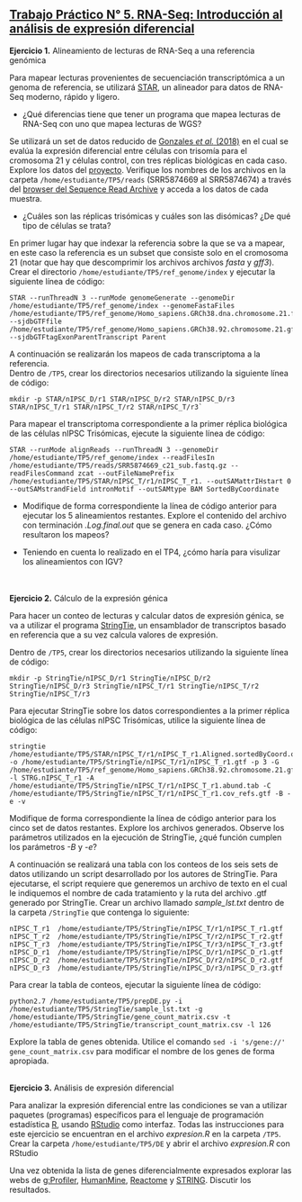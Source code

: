 ## [Trabajo Práctico N° 5. RNA-Seq: Introducción al análisis de expresión diferencial](https://docs.google.com/presentation/d/1gRdamhUnbwNt5dH0sQ93gvowMjzmFqAlxWwkxLSCHgI/edit?usp=sharing)


**Ejercicio 1.** Alineamiento de lecturas de RNA-Seq a una referencia genómica

Para mapear lecturas provenientes de secuenciación transcriptómica a un genoma de referencia, se utilizará [STAR](https://github.com/alexdobin/STAR), un alineador para datos de RNA-Seq moderno, rápido y ligero.<br/>

- ¿Qué diferencias tiene que tener un programa que mapea lecturas de RNA-Seq con uno que mapea lecturas de WGS?

Se utilizará un set de datos reducido de [Gonzales _et al._ (2018)](https://journals.plos.org/plosone/article?id=10.1371/journal.pone.0194581) en el cual se evalúa la expresión diferencial entre células con trisomía para el cromosoma 21 y células control, con tres réplicas biológicas en cada caso.<br/>
Explore los datos del [proyecto](https://www.ncbi.nlm.nih.gov/bioproject/395984). Verifique los nombres de los archivos en la carpeta `/home/estudiante/TP5/reads` (SRR5874669 al SRR5874674) a través del [browser del Sequence Read Archive](https://trace.ncbi.nlm.nih.gov/Traces/sra/sra.cgi?view=run_browser) y acceda a los datos de cada muestra.

- ¿Cuáles son las réplicas trisómicas y cuáles son las disómicas? ¿De qué tipo de células se trata?


En primer lugar hay que indexar la referencia sobre la que se va a mapear, en este caso la referencia es un subset que consiste solo en el cromosoma 21 (notar que hay que descomprimir los archivos archivos _fasta_ y _gff3_).<br/>
Crear el directorio `/home/estudiante/TP5/ref_genome/index` y ejecutar la siguiente línea de código:
```
STAR --runThreadN 3 --runMode genomeGenerate --genomeDir /home/estudiante/TP5/ref_genome/index --genomeFastaFiles /home/estudiante/TP5/ref_genome/Homo_sapiens.GRCh38.dna.chromosome.21.fa --sjdbGTFfile /home/estudiante/TP5/ref_genome/Homo_sapiens.GRCh38.92.chromosome.21.gff3 --sjdbGTFtagExonParentTranscript Parent
```


A continuación se realizarán los mapeos de cada transcriptoma a la referencia.<br/>
Dentro de `/TP5`, crear los directorios necesarios utilizando la siguiente línea de código:
```
mkdir -p STAR/nIPSC_D/r1 STAR/nIPSC_D/r2 STAR/nIPSC_D/r3 STAR/nIPSC_T/r1 STAR/nIPSC_T/r2 STAR/nIPSC_T/r3`
```

Para mapear el transcriptoma correspondiente a la primer réplica biológica de las células nIPSC Trisómicas, ejecute la siguiente línea de código:
```
STAR --runMode alignReads --runThreadN 3 --genomeDir  /home/estudiante/TP5/ref_genome/index --readFilesIn /home/estudiante/TP5/reads/SRR5874669_c21_sub.fastq.gz --readFilesCommand zcat --outFileNamePrefix /home/estudiante/TP5/STAR/nIPSC_T/r1/nIPSC_T_r1. --outSAMattrIHstart 0 --outSAMstrandField intronMotif --outSAMtype BAM SortedByCoordinate
```

- Modifique de forma correspondiente la línea de código anterior para ejecutar los 5 alineamientos restantes. Explore el contenido del archivo con terminación _.Log.final.out_ que se genera en cada caso. ¿Cómo resultaron los mapeos?

- Teniendo en cuenta lo realizado en el TP4, ¿cómo haría para visulizar los alineamientos con IGV?
<br/><br/><br/>


**Ejercicio 2.** Cálculo de la expresión génica

Para hacer un conteo de lecturas y calcular datos de expresión génica, se va a utilizar el programa [StringTie](https://ccb.jhu.edu/software/stringtie/), un ensamblador de transcriptos basado en referencia que a su vez calcula valores de expresión.

Dentro de `/TP5`, crear los directorios necesarios utilizando la siguiente línea de código:
```
mkdir -p StringTie/nIPSC_D/r1 StringTie/nIPSC_D/r2 StringTie/nIPSC_D/r3 StringTie/nIPSC_T/r1 StringTie/nIPSC_T/r2 StringTie/nIPSC_T/r3
```

Para ejecutar StringTie sobre los datos correspondientes a la primer réplica biológica de las células nIPSC Trisómicas, utilice la siguiente línea de código:
```
stringtie /home/estudiante/TP5/STAR/nIPSC_T/r1/nIPSC_T_r1.Aligned.sortedByCoord.out.bam -o /home/estudiante/TP5/StringTie/nIPSC_T/r1/nIPSC_T_r1.gtf -p 3 -G /home/estudiante/TP5/ref_genome/Homo_sapiens.GRCh38.92.chromosome.21.gff3 -l STRG.nIPSC_T_r1 -A /home/estudiante/TP5/StringTie/nIPSC_T/r1/nIPSC_T_r1.abund.tab -C /home/estudiante/TP5/StringTie/nIPSC_T/r1/nIPSC_T_r1.cov_refs.gtf -B -e -v
```
Modifique de forma correspondiente la línea de código anterior para los cinco set de datos restantes. Explore los archivos generados. Observe los parámetros utilizados en la ejecución de StringTie, ¿qué función cumplen los parámetros _-B_ y _-e_?


A continuación se realizará una tabla con los conteos de los seis sets de datos utilizando un script desarrollado por los autores de StringTie.
Para ejecutarse, el script requiere que generemos un archivo de texto en el cual le indiquemos el nombre de cada tratamiento y la ruta del archivo .gtf generado por StringTie.
Crear un archivo llamado _sample_lst.txt_ dentro de la carpeta `/StringTie` que contenga lo siguiente:
```
nIPSC_T_r1	/home/estudiante/TP5/StringTie/nIPSC_T/r1/nIPSC_T_r1.gtf
nIPSC_T_r2	/home/estudiante/TP5/StringTie/nIPSC_T/r2/nIPSC_T_r2.gtf
nIPSC_T_r3	/home/estudiante/TP5/StringTie/nIPSC_T/r3/nIPSC_T_r3.gtf
nIPSC_D_r1	/home/estudiante/TP5/StringTie/nIPSC_D/r1/nIPSC_D_r1.gtf
nIPSC_D_r2	/home/estudiante/TP5/StringTie/nIPSC_D/r2/nIPSC_D_r2.gtf
nIPSC_D_r3	/home/estudiante/TP5/StringTie/nIPSC_D/r3/nIPSC_D_r3.gtf
```

Para crear la tabla de conteos, ejecutar la siguiente línea de código:
```
python2.7 /home/estudiante/TP5/prepDE.py -i /home/estudiante/TP5/StringTie/sample_lst.txt -g /home/estudiante/TP5/StringTie/gene_count_matrix.csv -t /home/estudiante/TP5/StringTie/transcript_count_matrix.csv -l 126
```

Explore la tabla de genes obtenida. Utilice el comando `sed -i 's/gene://' gene_count_matrix.csv` para modificar el nombre de los genes de forma apropiada.
<br/><br/>


**Ejercicio 3.** Análisis de expresión diferencial

Para analizar la expresión diferencial entre las condiciones se van a utilizar paquetes (programas) específicos para el lenguaje de programación estadística [R](https://cran.r-project.org/), usando [RStudio](https://www.rstudio.com/) como interfaz.
Todas las instrucciones para este ejercicio se encuentran en el archivo _expresion.R_ en la carpeta `/TP5`.
Crear la carpeta `/home/estudiante/TP5/DE` y abrir el archivo _expresion.R_ con RStudio

Una vez obtenida la lista de genes diferencialmente expresados explorar las webs de [g:Profiler](https://biit.cs.ut.ee/gprofiler/index.cgi), [HumanMine](http://www.humanmine.org/humanmine/bag.do?subtab=upload), [Reactome](https://reactome.org/PathwayBrowser/#TOOL=AT) y [STRING](https://string-db.org/cgi/input.pl?input_page_active_form=multiple_identifiers). Discutir los resultados.

